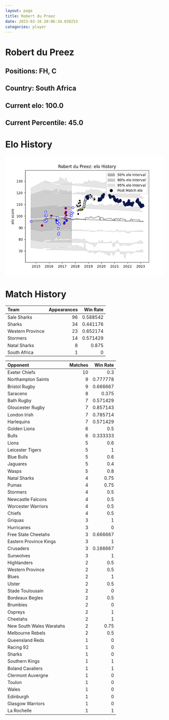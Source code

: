 ```yaml
---  
layout: page  
title: Robert du Preez  
date: 2023-03-16 20:06:34.038253  
categories: player  
---
```

# Robert du Preez

## Positions: FH, C

## Country: South Africa

## Current elo: 100.0

## Current Percentile: 45.0

# Elo History


![elo history](history_RobertduPreez.png)
# Match History


| Team             |   Appearances |   Win Rate |
|:-----------------|--------------:|-----------:|
| Sale Sharks      |            96 |   0.588542 |
| Sharks           |            34 |   0.441176 |
| Western Province |            23 |   0.652174 |
| Stormers         |            14 |   0.571429 |
| Natal Sharks     |             8 |   0.875    |
| South Africa     |             1 |   0        |

| Opponent                 |   Matches |   Win Rate |
|:-------------------------|----------:|-----------:|
| Exeter Chiefs            |        10 |   0.3      |
| Northampton Saints       |         9 |   0.777778 |
| Bristol Rugby            |         9 |   0.666667 |
| Saracens                 |         8 |   0.375    |
| Bath Rugby               |         7 |   0.571429 |
| Gloucester Rugby         |         7 |   0.857143 |
| London Irish             |         7 |   0.785714 |
| Harlequins               |         7 |   0.571429 |
| Golden Lions             |         6 |   0.5      |
| Bulls                    |         6 |   0.333333 |
| Lions                    |         5 |   0.6      |
| Leicester Tigers         |         5 |   1        |
| Blue Bulls               |         5 |   0.6      |
| Jaguares                 |         5 |   0.4      |
| Wasps                    |         5 |   0.8      |
| Natal Sharks             |         4 |   0.75     |
| Pumas                    |         4 |   0.75     |
| Stormers                 |         4 |   0.5      |
| Newcastle Falcons        |         4 |   0.5      |
| Worcester Warriors       |         4 |   0.5      |
| Chiefs                   |         4 |   0.5      |
| Griquas                  |         3 |   1        |
| Hurricanes               |         3 |   0        |
| Free State Cheetahs      |         3 |   0.666667 |
| Eastern Province Kings   |         3 |   1        |
| Crusaders                |         3 |   0.166667 |
| Sunwolves                |         3 |   1        |
| Highlanders              |         2 |   0.5      |
| Western Province         |         2 |   0.5      |
| Blues                    |         2 |   1        |
| Ulster                   |         2 |   0.5      |
| Stade Toulousain         |         2 |   0        |
| Bordeaux Begles          |         2 |   0.5      |
| Brumbies                 |         2 |   0        |
| Ospreys                  |         2 |   1        |
| Cheetahs                 |         2 |   1        |
| New South Wales Waratahs |         2 |   0.75     |
| Melbourne Rebels         |         2 |   0.5      |
| Queensland Reds          |         1 |   0        |
| Racing 92                |         1 |   0        |
| Sharks                   |         1 |   0        |
| Southern Kings           |         1 |   1        |
| Boland Cavaliers         |         1 |   1        |
| Clermont Auvergne        |         1 |   0        |
| Toulon                   |         1 |   0        |
| Wales                    |         1 |   0        |
| Edinburgh                |         1 |   0        |
| Glasgow Warriors         |         1 |   0        |
| La Rochelle              |         1 |   1        |